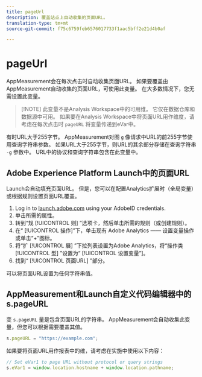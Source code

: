 ```yaml
---
title: pageUrl
description: 覆盖站点上自动收集的页面URL。
translation-type: tm+mt
source-git-commit: f75c6759feb6576017733f1aac5bff2e21d4b0af

---
```



# pageUrl

AppMeasurement会在每次点击时自动收集页面URL。 如果要覆盖由AppMeasurement自动收集的页面URL，可使用此变量。 在大多数情况下，您无需设置此变量。

> [!NOTE] 此变量不是Analysis Workspace中的可用维。 它仅在数据仓库和数据源中可用。 如果要在Analysis Workspace中将页面URL用作维度，请考虑在每次点击时 `pageURL` 将变量传递到eVar中。

有时URL大于255字节。 AppMeasurement对图 `g` 像请求中URL的前255字节使用查询字符串参数。 如果URL大于255字节，则URL的其余部分存储在查询字符串 `-g` 参数中。 URL中的协议和查询字符串包含在此变量中。

## Adobe Experience Platform Launch中的页面URL

Launch会自动填充页面URL。 但是，您可以在配置Analytics扩展时（全局变量）或根据规则设置页面URL覆盖。

1. Log in to [launch.adobe.com](https://launch.adobe.com) using your AdobeID credentials.
2. 单击所需的属性。
3. 转到“规 [!UICONTROL 则] ”选项卡，然后单击所需的规则（或创建规则）。
4. 在“ [!UICONTROL 操作]”下，单击现有  Adobe Analytics —— 设置变量操作或单击“+”图标。
5. 将“扩 [!UICONTROL 展] ”下拉列表设置为Adobe Analytics，将“操作类 [!UICONTROL 型] ”设置为“ [!UICONTROL 设置变量”]。
6. 找到“ [!UICONTROL 页面URL] ”部分。

可以将页面URL设置为任何字符串值。

## AppMeasurement和Launch自定义代码编辑器中的s.pageURL

变 `s.pageURL` 量是包含页面URL的字符串。 AppMeasurement会自动收集此变量，但您可以根据需要覆盖其值。

```js
s.pageURL = "https://example.com";
```

如果要将页面URL用作报表中的维，请考虑在实施中使用以下内容：

```js
// Set eVar1 to page URL without protocol or query strings
s.eVar1 = window.location.hostname + window.location.pathname;
```
